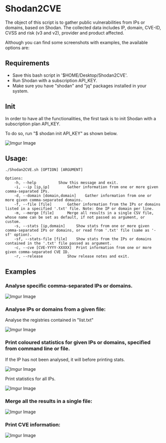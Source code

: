 # Shodan2CVE

The object of this script is to gather public vulnerabilities from IPs or domains, based on Shodan.
The collected data includes IP, domain, CVE-ID, CVSS and risk (v3 and v2), provider and product affected.

Although you can find some screenshots with examples, the available options are:

## Requirements
- Save this bash script in '$HOME/Desktop/Shodan2CVE'.
- Run Shodan with a subscription API_KEY.
- Make sure you have "shodan" and "jq" packages installed in your system.

## Init
In order to have all the functionalities, the first task is to init Shodan with a subscription plan API_KEY.

To do so, run "$ shodan init API_KEY" as shown below.

![Imgur Image](https://imgur.com/yW7JAm5.png)
  
## Usage:
 
```
./Shodan2CVE.sh [OPTION] [ARGUMENT]

Options:
	-h, --help			Show this message and exit.
	-i, --ip [ip,ip]		Gather information from one or more given comma-separated IPs.
	-d, --domain [domain,domain]	Gather information from one or more given comma-separated domains.
	-f, --file [file]		Gather information from the IPs or domains listed in a specified '.txt' file. Note: One IP or domain per line.
	-m, --merge [file]		Merge all results in a single CSV file, whose name can be set as default, if not passed as argument, or custom.
	-s, --stats [ip,domain]		Show stats from one or more given comma-separated IPs or domains, or read from '.txt' file (same as '-sf' option).
	-sf, --stats-file [file]	Show stats from the IPs or domains contained in the '.txt' file passed as argument.
	-c, --cve [CVE-YYYY-XXXXX]	Print information from one or more given comma-separated CVE ID.
	-r, --release			Show release notes and exit.
```

## Examples

### Analyse specific comma-separated IPs or domains. 

![Imgur Image](https://imgur.com/zlciX3f.png)

### Analyse IPs or domains from a given file: 

Analyse the registries contained in "list.txt"

![Imgur Image](https://imgur.com/ph1r24k.png)

### Print coloured statistics for given IPs or domains, specified from command line or file. 

If the IP has not been analysed, it will before printing stats.

![Imgur Image](https://imgur.com/VDC5GtQ.png)

Print statistics for all IPs.

![Imgur Image](https://imgur.com/NjmirtB.png)
	
### Merge all the results in a single file: 

![Imgur Image](https://imgur.com/V0qnFqv.png)

### Print CVE information: 

![Imgur Image](https://imgur.com/OLxdQKq.png)
